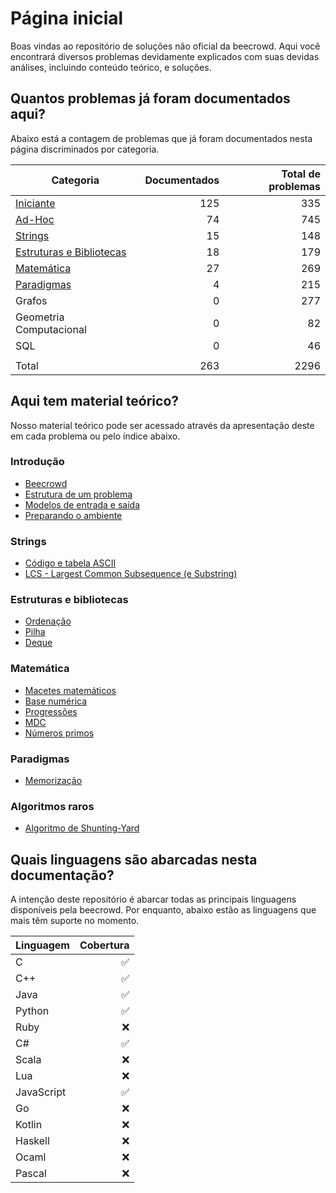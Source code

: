 # Página inicial

Boas vindas ao repositório de soluções não oficial da beecrowd. Aqui você encontrará diversos problemas devidamente explicados com suas devidas análises, incluindo conteúdo teórico, e soluções.

## Quantos problemas já foram documentados aqui?

Abaixo está a contagem de problemas que já foram documentados nesta página discriminados por categoria.

| Categoria                | Documentados | Total de problemas |
| ------------------------ | -----------: | -----------------: |
| [Iniciante](./problemas/iniciante/README.md)                |           125 |                335 |
| [Ad-Hoc](./problemas/ad-hoc/README.md)                   |           74 |                745 |
| [Strings](./problemas/strings/README.md)                  |           15 |                148 |
| [Estruturas e Bibliotecas](./problemas/estruturas-e-bibliotecas/README.md) |           18 |                179 |
| [Matemática](./problemas/matematica/README.md)               |           27 |                269 |
| [Paradigmas](./problemas/paradigmas/README.md)               |            4 |                215 |
| Grafos                   |            0 |                277 |
| Geometria Computacional  |            0 |                 82 |
| SQL                      |            0 |                 46 |
|                          |              |                    |
| Total                    |          263 |               2296 |

## Aqui tem material teórico?

Nosso material teórico pode ser acessado através da apresentação deste em cada problema ou pelo índice abaixo.

### Introdução
* [Beecrowd](./introducao/beecrowd/README.md)
* [Estrutura de um problema](./introducao/estrutura-de-um-problema/README.md)
* [Modelos de entrada e saída](./introducao/modelos-de-entrada-e-saida/README.md)
* [Preparando o ambiente](./introducao/preparando-o-ambiente/README.md)

### Strings
* [Código e tabela ASCII](./base-teorica/strings/ascii/README.md)
* [LCS - Largest Common Subsequence (e Substring)](./base-teorica/strings/lcs/README.md)

### Estruturas e bibliotecas
* [Ordenação](./base-teorica/estruturas-e-bibliotecas/ordenacao/README.md)
* [Pilha](./base-teorica/estruturas-e-bibliotecas/pilha/README.md)
* [Deque](./base-teorica/estruturas-e-bibliotecas/deque/README.md)

### Matemática
* [Macetes matemáticos](./base-teorica/matematica/macetes/README.md)
* [Base numérica](./base-teorica/matematica/base-numerica/README.md)
* [Progressões](./base-teorica/matematica/progressoes/README.md)
* [MDC](./base-teorica/matematica/gcd/README.md)
* [Números primos](./base-teorica/matematica/primos/README.md)

### Paradigmas
* [Memorização](./base-teorica/paradigmas/memorizacao/README.md)

### Algoritmos raros
* [Algoritmo de Shunting-Yard](./base-teorica/algoritmos-raros/shunting-yard/README.md)

## Quais linguagens são abarcadas nesta documentação?

A intenção deste repositório é abarcar todas as principais linguagens disponíveis pela beecrowd. Por enquanto, abaixo estão as linguagens que mais têm suporte no momento.

| Linguagem  | Cobertura |
| ---------- | --------: |
| C          |         ✅ |
| C++        |         ✅ |
| Java       |         ✅ |
| Python     |         ✅ |
| Ruby       |         ❌ |
| C#         |         ✅ |
| Scala      |         ❌ |
| Lua        |         ❌ |
| JavaScript |         ✅ |
| Go         |         ❌ |
| Kotlin     |         ❌ |
| Haskell    |         ❌ |
| Ocaml      |         ❌ |
| Pascal     |         ❌ |
